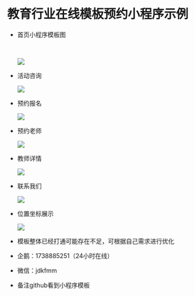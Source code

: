 # 教育行业在线模板预约小程序示例
- 首页小程序模板图

  ​

  ![](./image/templateImg/20180820101157.png)

- 活动咨询

  ![](./image/templateImg/20180820101211.png)

- 预约报名

  ![](./image/templateImg/20180820101220.png)

- 预约老师

  ![](./image/templateImg/20180820101236.png)

- 教师详情

  ![](./image/templateImg/20180820101246.png)

- 联系我们

  ![](./image/templateImg/20180820101307.png)

- 位置坐标展示

  ![](./image/templateImg/20180820101318.png)

- 模板整体已经打通可能存在不足，可根据自己需求进行优化

- 企鹅：1738885251（24小时在线）

- 微信：jdkfmm

- 备注github看到小程序模板